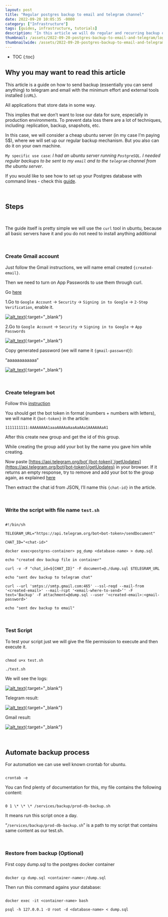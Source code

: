 ```yaml
---
layout: post
title: "Regular postgres backup to email and telegram channel"
date: 2022-09-20 10:05:35 -0000
category: ["Infrastructure"]
tags: [guides, infrastructure, tutorials]
description: "In this article we will do regular and recurring backup of PostgreSQL to telegram and email for ubuntu server using curl + cron."
thumbnail: /assets/2022-09-20-postgres-backup-to-email-and-telegram/logo.png
thumbnailwide: /assets/2022-09-20-postgres-backup-to-email-and-telegram/logo-wide.png
---
```


* TOC
{:toc}

<!-- Output copied to clipboard! -->

<!-----

You have some errors, warnings, or alerts. If you are using reckless mode, turn it off to see inline alerts.
* ERRORs: 0
* WARNINGs: 0
* ALERTS: 6

Conversion time: 2.238 seconds.


Using this Markdown file:

1. Paste this output into your source file.
2. See the notes and action items below regarding this conversion run.
3. Check the rendered output (headings, lists, code blocks, tables) for proper
   formatting and use a linkchecker before you publish this page.

Conversion notes:

* Docs to Markdown version 1.0β33
* Wed Sep 21 2022 08:54:27 GMT-0700 (PDT)
* Source doc: Regular postgres backup to email and telegram channel
* This document has images: check for >>>>>  gd2md-html alert:  inline image link in generated source and store images to your server. NOTE: Images in exported zip file from Google Docs may not appear in  the same order as they do in your doc. Please check the images!

----->

## **Why you may want to read this article**

This article is a guide on how to send backup (essentially you can send anything) to telegram and email with the minimum effort and external tools installed (`cURL`).

All applications that store data in some way. 

This implies that we don’t want to lose our data for sure, especially in production environments. To prevent data loss there are a lot of techniques, including: replication, backup, snapshots, etc.

In this case, we will consider a cheap ubuntu server (in my case I’m paying 5$), where we will set up our regular backup mechanism. But you also can do it on your own machine.

`My specific use case`: _I had an ubuntu server running `PostgreSQL`. I needed regular backups to be sent to my `email` and to the `telegram` channel from the ubuntu server_.

If you would like to see how to set up your Postgres database with command lines - check this [guide](https://andreyka26.com/postgres-with-docker-local-development).

<br>

## **Steps**

<br>

The guide itself is pretty simple we will use the `curl` tool in ubuntu, because all basic servers have it and you do not need to install anything additional

<br>

### **Create Gmail account**

Just follow the Gmail instructions, we will name email created `{created-email}`.

Then we need to turn on App Passwords to use them through curl. 

Go [here](https://support.google.com/accounts/answer/185833?hl=en)

1.Go to `Google Account` -> `Security` -> `Signing in to Google` -> `2-Step Verification`, enable it.

[![alt_text](/assets/2022-09-20-postgres-backup-to-email-and-telegram/image4.png "image_tooltip")](/assets/2022-09-20-postgres-backup-to-email-and-telegram/image4.png "image_tooltip"){:target="_blank"}

2.Go to `Google Account` -> `Security` -> `Signing in to Google` -> `App Passwords`

[![alt_text](/assets/2022-09-20-postgres-backup-to-email-and-telegram/image2.png "image_tooltip")](/assets/2022-09-20-postgres-backup-to-email-and-telegram/image2.png "image_tooltip"){:target="_blank"}

Copy generated password (we will name it `{gmail-password}`):

“aaaaaaaaaaaa”

[![alt_text](/assets/2022-09-20-postgres-backup-to-email-and-telegram/image1.png "image_tooltip")](/assets/2022-09-20-postgres-backup-to-email-and-telegram/image1.png "image_tooltip"){:target="_blank"}

<br>

### **Create telegram bot**

Follow this [instruction](https://core.telegram.org/bots#3-how-do-i-create-a-bot)

You should get the bot token in format (numbers + numbers with letters), we will name it `{bot-token}` in the article:

`1111111111:AAAAAAAA1aaaAAAAaAaaAaAAa1AAAAAAaA1`

After this create new group and get the id of this group.

While creating the group add your bot by the name you gave him while creating.

Now paste [https://api.telegram.org/bot`{bot-token}`/getUpdates](https://api.telegram.org/bot{bot-token}/getUpdates) in your browser. If it returns an empty response, try to remove and add your bot to the group again, as explained [here](https://stackoverflow.com/questions/32423837/telegram-bot-how-to-get-a-group-chat-id)

Then extract the chat id from JSON, I’ll name this `{chat-id}` in the article.

<br>

### **Write the script with file name `test.sh`**

```

#!/bin/sh

TELEGRAM_URL="https://api.telegram.org/bot<bot-token>/sendDocument"

CHAT_ID="<chat-id>"

docker exec<postgres-container> pg_dump <database-name> > dump.sql

echo "created dev backup file in container"

curl -v -F "chat_id=${CHAT_ID}" -F document=@./dump.sql $TELEGRAM_URL

echo "sent dev backup to telegram chat"

curl --url 'smtps://smtp.gmail.com:465' --ssl-reqd --mail-from '<created-email>' --mail-rcpt '<email-where-to-send>’' -F text='Backup' -F attachment=@dump.sql --user '<created-email>:<gmail-password>'

echo "sent dev backup to email"

```

<br>

### **Test Script**

To test your script just we will give the file permission to execute and then execute it.

```

chmod u+x test.sh

./test.sh

```

We will see the logs:

[![alt_text](/assets/2022-09-20-postgres-backup-to-email-and-telegram/image5.png "image_tooltip")](/assets/2022-09-20-postgres-backup-to-email-and-telegram/image5.png "image_tooltip"){:target="_blank"}

Telegram result:

[![alt_text](/assets/2022-09-20-postgres-backup-to-email-and-telegram/image6.png "image_tooltip")](/assets/2022-09-20-postgres-backup-to-email-and-telegram/image6.png "image_tooltip"){:target="_blank"}

Gmail result:

[![alt_text](/assets/2022-09-20-postgres-backup-to-email-and-telegram/image3.png "image_tooltip")](/assets/2022-09-20-postgres-backup-to-email-and-telegram/image3.png "image_tooltip"){:target="_blank"}

<br>

## **Automate backup process**

For automation we can use well known crontab for ubuntu.

```

crontab -e

```

You can find plenty of documentation for this, my file contains the following content:

```

0 1 \* \* \* /services/backup/prod-db-backup.sh

```

It means run this script once a day.

“`/services/backup/prod-db-backup.sh`” is a path to my script that contains same content as our test.sh.

<br>

### **Restore from backup (Optional)**

First copy dump.sql to the postgres docker container

```

docker cp dump.sql <container-name>:/dump.sql

```

Then run this command agains your database:

```

docker exec -it <container-name> bash

psql -h 127.0.0.1 -U root -d <database-name> < dump.sql

```
